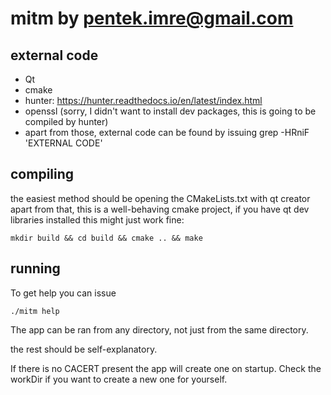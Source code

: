 # mitm by pentek.imre@gmail.com

## external code

- Qt
- cmake
- hunter: https://hunter.readthedocs.io/en/latest/index.html
- openssl (sorry, I didn't want to install dev packages, this is going to be compiled by hunter)
- apart from those, external code can be found by issuing grep -HRniF 'EXTERNAL CODE'

## compiling

the easiest method should be opening the CMakeLists.txt with qt creator
apart from that, this is a well-behaving cmake project, if you have qt dev libraries installed this might just work fine:

    mkdir build && cd build && cmake .. && make

## running

To get help you can issue

    ./mitm help

The app can be ran from any directory, not just from the same directory.

the rest should be self-explanatory.

If there is no CACERT present the app will create one on startup. Check the workDir if you want to create a new one for yourself.
